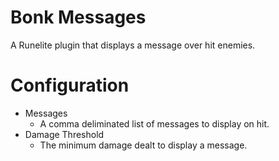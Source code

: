 # Bonk Messages
A Runelite plugin that displays a message over hit enemies.

# Configuration
- Messages
  - A comma deliminated list of messages to display on hit.
- Damage Threshold
  - The minimum damage dealt to display a message.
